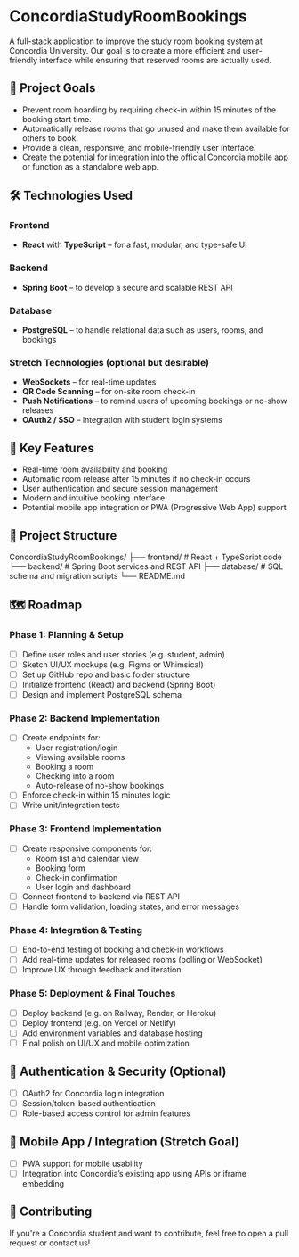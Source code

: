 
# ConcordiaStudyRoomBookings

A full-stack application to improve the study room booking system at Concordia University. Our goal is to create a more efficient and user-friendly interface while ensuring that reserved rooms are actually used.

## 🚀 Project Goals

- Prevent room hoarding by requiring check-in within 15 minutes of the booking start time.
- Automatically release rooms that go unused and make them available for others to book.
- Provide a clean, responsive, and mobile-friendly user interface.
- Create the potential for integration into the official Concordia mobile app or function as a standalone web app.

## 🛠️ Technologies Used

### Frontend
- **React** with **TypeScript** – for a fast, modular, and type-safe UI

### Backend
- **Spring Boot** – to develop a secure and scalable REST API

### Database
- **PostgreSQL** – to handle relational data such as users, rooms, and bookings

### Stretch Technologies (optional but desirable)
- **WebSockets** – for real-time updates
- **QR Code Scanning** – for on-site room check-in
- **Push Notifications** – to remind users of upcoming bookings or no-show releases
- **OAuth2 / SSO** – integration with student login systems

## 📌 Key Features

- Real-time room availability and booking
- Automatic room release after 15 minutes if no check-in occurs
- User authentication and secure session management
- Modern and intuitive booking interface
- Potential mobile app integration or PWA (Progressive Web App) support

## 🧩 Project Structure

ConcordiaStudyRoomBookings/
├── frontend/ # React + TypeScript code
├── backend/ # Spring Boot services and REST API
├── database/ # SQL schema and migration scripts
└── README.md


## 🗺️ Roadmap

### Phase 1: Planning & Setup
- [ ] Define user roles and user stories (e.g. student, admin)
- [ ] Sketch UI/UX mockups (e.g. Figma or Whimsical)
- [ ] Set up GitHub repo and basic folder structure
- [ ] Initialize frontend (React) and backend (Spring Boot)
- [ ] Design and implement PostgreSQL schema

### Phase 2: Backend Implementation
- [ ] Create endpoints for:
  - User registration/login
  - Viewing available rooms
  - Booking a room
  - Checking into a room
  - Auto-release of no-show bookings
- [ ] Enforce check-in within 15 minutes logic
- [ ] Write unit/integration tests

### Phase 3: Frontend Implementation
- [ ] Create responsive components for:
  - Room list and calendar view
  - Booking form
  - Check-in confirmation
  - User login and dashboard
- [ ] Connect frontend to backend via REST API
- [ ] Handle form validation, loading states, and error messages

### Phase 4: Integration & Testing
- [ ] End-to-end testing of booking and check-in workflows
- [ ] Add real-time updates for released rooms (polling or WebSocket)
- [ ] Improve UX through feedback and iteration

### Phase 5: Deployment & Final Touches
- [ ] Deploy backend (e.g. on Railway, Render, or Heroku)
- [ ] Deploy frontend (e.g. on Vercel or Netlify)
- [ ] Add environment variables and database hosting
- [ ] Final polish on UI/UX and mobile optimization

## 🔐 Authentication & Security (Optional)
- [ ] OAuth2 for Concordia login integration
- [ ] Session/token-based authentication
- [ ] Role-based access control for admin features

## 📱 Mobile App / Integration (Stretch Goal)
- [ ] PWA support for mobile usability
- [ ] Integration into Concordia’s existing app using APIs or iframe embedding

## 🤝 Contributing

If you're a Concordia student and want to contribute, feel free to open a pull request or contact us!

